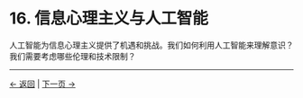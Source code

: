 # 16. 信息心理主义与人工智能

人工智能为信息心理主义提供了机遇和挑战。我们如何利用人工智能来理解意识？我们需要考虑哪些伦理和技术限制？

---
<div class="navigation-links">
<a href="15_附录与延伸阅读.md" class="nav-link prev-link">← 返回</a> | <a href="17_信息心理主义与计算的极限.md" class="nav-link next-link">下一页 →</a>
</div>
